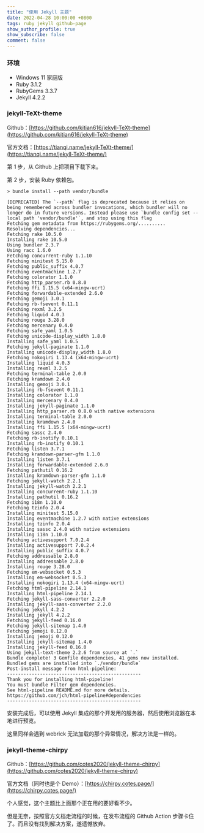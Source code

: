 ```yaml
---
title: "使用 Jekyll 主题"
date: 2022-04-28 10:00:00 +0800
tags: ruby jekyll github-page
show_author_profile: true
show_subscribe: false
comment: false
---
```


### 环境

- Windows 11 家庭版
- Ruby 3.1.2
- RubyGems 3.3.7
- Jekyll 4.2.2

### jekyll-TeXt-theme

Github：[https://github.com/kitian616/jekyll-TeXt-theme](https://github.com/kitian616/jekyll-TeXt-theme)

官方文档：[https://tianqi.name/jekyll-TeXt-theme/](https://tianqi.name/jekyll-TeXt-theme/)

第 1 步，从 Github 上把项目下载下来。

第 2 步，安装 Ruby 依赖包。

```
> bundle install --path vendor/bundle

[DEPRECATED] The `--path` flag is deprecated because it relies on being remembered across bundler invocations, which bundler will no longer do in future versions. Instead please use `bundle config set --local path 'vendor/bundle'`, and stop using this flag
Fetching gem metadata from https://rubygems.org/..........
Resolving dependencies...
Fetching rake 10.5.0
Installing rake 10.5.0
Using bundler 2.3.7
Using racc 1.6.0
Fetching concurrent-ruby 1.1.10
Fetching minitest 5.15.0
Fetching public_suffix 4.0.7
Fetching eventmachine 1.2.7
Fetching colorator 1.1.0
Fetching http_parser.rb 0.8.0
Fetching ffi 1.15.5 (x64-mingw-ucrt)
Fetching forwardable-extended 2.6.0
Fetching gemoji 3.0.1
Fetching rb-fsevent 0.11.1
Fetching rexml 3.2.5
Fetching liquid 4.0.3
Fetching rouge 3.28.0
Fetching mercenary 0.4.0
Fetching safe_yaml 1.0.5
Fetching unicode-display_width 1.8.0
Installing safe_yaml 1.0.5
Fetching jekyll-paginate 1.1.0
Installing unicode-display_width 1.8.0
Fetching nokogiri 1.13.4 (x64-mingw-ucrt)
Installing liquid 4.0.3
Installing rexml 3.2.5
Fetching terminal-table 2.0.0
Fetching kramdown 2.4.0
Installing gemoji 3.0.1
Installing rb-fsevent 0.11.1
Installing colorator 1.1.0
Installing mercenary 0.4.0
Installing jekyll-paginate 1.1.0
Installing http_parser.rb 0.8.0 with native extensions
Installing terminal-table 2.0.0
Installing kramdown 2.4.0
Installing ffi 1.15.5 (x64-mingw-ucrt)
Fetching sassc 2.4.0
Fetching rb-inotify 0.10.1
Installing rb-inotify 0.10.1
Fetching listen 3.7.1
Fetching kramdown-parser-gfm 1.1.0
Installing listen 3.7.1
Installing forwardable-extended 2.6.0
Fetching pathutil 0.16.2
Installing kramdown-parser-gfm 1.1.0
Fetching jekyll-watch 2.2.1
Installing jekyll-watch 2.2.1
Installing concurrent-ruby 1.1.10
Installing pathutil 0.16.2
Fetching i18n 1.10.0
Fetching tzinfo 2.0.4
Installing minitest 5.15.0
Installing eventmachine 1.2.7 with native extensions
Installing tzinfo 2.0.4
Installing sassc 2.4.0 with native extensions
Installing i18n 1.10.0
Fetching activesupport 7.0.2.4
Installing activesupport 7.0.2.4
Installing public_suffix 4.0.7
Fetching addressable 2.8.0
Installing addressable 2.8.0
Installing rouge 3.28.0
Fetching em-websocket 0.5.3
Installing em-websocket 0.5.3
Installing nokogiri 1.13.4 (x64-mingw-ucrt)
Fetching html-pipeline 2.14.1
Installing html-pipeline 2.14.1
Fetching jekyll-sass-converter 2.2.0
Installing jekyll-sass-converter 2.2.0
Fetching jekyll 4.2.2
Installing jekyll 4.2.2
Fetching jekyll-feed 0.16.0
Fetching jekyll-sitemap 1.4.0
Fetching jemoji 0.12.0
Installing jemoji 0.12.0
Installing jekyll-sitemap 1.4.0
Installing jekyll-feed 0.16.0
Using jekyll-text-theme 2.2.6 from source at `.`
Bundle complete! 3 Gemfile dependencies, 41 gems now installed.
Bundled gems are installed into `./vendor/bundle`
Post-install message from html-pipeline:
-------------------------------------------------
Thank you for installing html-pipeline!
You must bundle Filter gem dependencies.
See html-pipeline README.md for more details.
https://github.com/jch/html-pipeline#dependencies
-------------------------------------------------
```

安装完成后，可以使用 Jekyll 集成的那个开发用的服务器，然后使用浏览器在本地进行预览。

这里同样会遇到 webrick 无法加载的那个异常情况，解决方法是一样的。

### jekyll-theme-chirpy

Github：[https://github.com/cotes2020/jekyll-theme-chirpy](https://github.com/cotes2020/jekyll-theme-chirpy)

官方文档（同时也是个 Demo）：[https://chirpy.cotes.page/](https://chirpy.cotes.page/)

个人感觉，这个主题比上面那个正在用的要好看不少。

但是无奈，按照官方文档走流程的时候，在发布流程的 Github Action 步骤卡住了。而且没有找到解决方案，遂遗憾放弃。